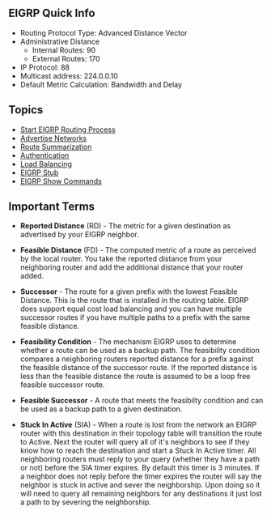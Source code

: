 ## EIGRP Quick Info

* Routing Protocol Type: Advanced Distance Vector
* Administrative Distance
    * Internal Routes: 90
    * External Routes: 170
* IP Protocol: 88
* Multicast address: 224.0.0.10
* Default Metric Calculation: Bandwidth and Delay

## Topics

* [Start EIGRP Routing Process](start-eigrp.md)
* [Advertise Networks](network-advertisement.md)
* [Route Summarization](summarization.md)
* [Authentication](authentication.md)
* [Load Balancing](load-balancing.md)
* [EIGRP Stub](eigrp-stub.md)
* [EIGRP Show Commands](eigrp-show-cmds.md)

## Important Terms

* **Reported Distance** (RD) - The metric for a given destination as advertised by your EIGRP neighbor.

* **Feasible Distance** (FD) - The computed metric of a route as perceived by the local router. You take the reported distance from your neighboring router and add the additional distance that your router added.

* **Successor** - The route for a given prefix with the lowest Feasible Distance. This is the route that is installed in the routing table. EIGRP does support equal cost load balancing and you can have multiple successor routes if you have multiple paths to a prefix with the same feasible distance. 

* **Feasibility Condition** - The mechanism EIGRP uses to determine whether a route can be used as a backup path. The feasibility condition compares a neighboring routers reported distance for a prefix against the feasible distance of the successor route. If the reported distance is less than the feasible distance the route is assumed to be a loop free feasible successor route. 

* **Feasible Successor** - A route that meets the feasibilty condition and can be used as a backup path to a given destination.

* **Stuck In Active** (SIA) - When a route is lost from the network an EIGRP router with this destination in their topology table will transition the route to Active. Next the router will query all of it's neighbors to see if they know how to reach the destination and start a Stuck In Active timer. All neighboring routers must reply to your query (whether they have a path or not) before the SIA timer expires. By default this timer is 3 minutes. If a neighbor does not reply before the timer expires the router will say the neighbor is stuck in active and sever the neighborship. Upon doing so it will need to query all remaining neighbors for any destinations it just lost a path to by severing the neighborship.
